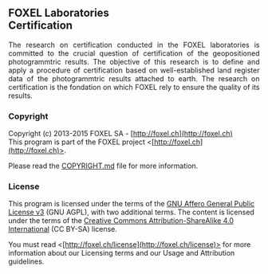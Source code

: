 
## FOXEL Laboratories<br />Certification

<p align="justify">
The research on certification conducted in the FOXEL laboratories is committed to the crucial question of certification of the geopositioned photogrammtric results. The objective of this research is to define and apply a procedure of certification based on well-established land register data of the photogrammtric results attached to earth. The research on certification is the fondation on which FOXEL rely to ensure the quality of its results.
</p>

### Copyright

Copyright (c) 2013-2015 FOXEL SA - [http://foxel.ch](http://foxel.ch)<br />
This program is part of the FOXEL project <[http://foxel.ch](http://foxel.ch)>.

Please read the [COPYRIGHT.md](COPYRIGHT.md) file for more information.


### License

This program is licensed under the terms of the
[GNU Affero General Public License v3](http://www.gnu.org/licenses/agpl.html)
(GNU AGPL), with two additional terms. The content is licensed under the terms
of the
[Creative Commons Attribution-ShareAlike 4.0 International](http://creativecommons.org/licenses/by-sa/4.0/)
(CC BY-SA) license.

You must read <[http://foxel.ch/license](http://foxel.ch/license)> for more
information about our Licensing terms and our Usage and Attribution guidelines.

